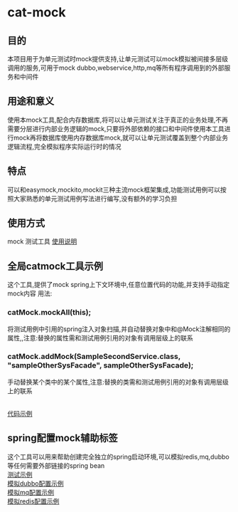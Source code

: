 # cat-mock

## 目的
本项目用于为单元测试时mock提供支持,让单元测试可以mock模拟被间接多层级调用的服务,可用于mock dubbo,webservice,http,mq等所有程序调用到的外部服务和中间件

## 用途和意义
使用本mock工具,配合内存数据库,将可以让单元测试关注于真正的业务处理,不再需要分层进行内部业务逻辑的mock,只要将外部依赖的接口和中间件使用本工具进行mock再将数据库使用内存数据库mock,就可以让单元测试覆盖到整个内部业务逻辑流程,完全模拟程序实际运行时的情况

## 特点
可以和easymock,mockito,mockit三种主流mock框架集成,功能测试用例可以按照大家熟悉的单元测试用例写法进行编写,没有额外的学习负担


## 使用方式
mock 测试工具 [使用说明](../readme.md)



## 全局catmock工具示例
这个工具,提供了mock spring上下文环境中,任意位置代码的功能,并支持手动指定mock内容
用法:
### catMock.mockAll(this);     
将测试用例中引用的spring注入对象扫描,并自动替换对象中和@Mock注解相同的属性,,注意:替换的属性需和测试用例引用的对象有调用层级上的联系
### catMock.addMock(SampleSecondService.class, "sampleOtherSysFacade", sampleOtherSysFacade);
手动替换某个类中的某个属性,注意:替换的类需和测试用例引用的对象有调用层级上的联系

<br>[代码示例](../cat-mock/src/test/java/com/s1coder/cat/mock/CatMockTest.java)

## spring配置mock辅助标签
这个工具可以用来帮助创建完全独立的spring启动环境,可以模拟redis,mq,dubbo等任何需要外部链接的spring bean
<br>[测试示例](../cat-mock/src/test/resources/spring-init-test.xml)
<br>[模拟dubbo配置示例](sample/spring-dubbo-memdb-test.xml)
<br>[模拟mq配置示例](sample/spring-mq-memdb-test.xml)
<br>[模拟redis配置示例](sample/redis-cluster-memdb-test.xml)